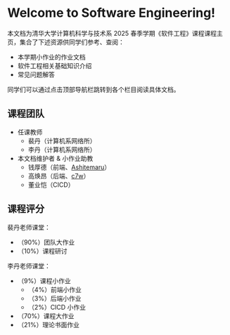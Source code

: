 # Welcome to Software Engineering!

本文档为清华大学计算机科学与技术系 2025 春季学期《软件工程》课程课程主页，集合了下述资源供同学们参考、查阅：

- 本学期小作业的作业文档
- 软件工程相关基础知识介绍
- 常见问题解答

同学们可以通过点击顶部导航栏跳转到各个栏目阅读具体文档。

## 课程团队

- 任课教师
    - 裴丹（计算机系网络所）
    - 李丹（计算机系网络所）
- 本文档维护者 & 小作业助教
    - 钱厚德（前端、[Ashitemaru](https://ashitemaru.github.io)）
    - 高焕昂（后端、[c7w](https://c7w.tech)）
    - 董业恺（CICD）

## 课程评分

裴丹老师课堂：

- （90%）团队大作业
- （10%）课程研讨

李丹老师课堂：

- （9%）课程小作业
    - （4%）前端小作业
    - （3%）后端小作业
    - （2%）CICD 小作业
- （70%）课程大作业
- （21%）理论书面作业
